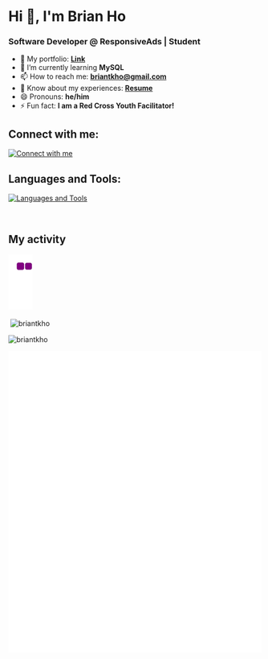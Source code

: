 <h1 align="left">Hi 👋, I'm Brian Ho</h1>
<h3 align="left">Software Developer @ ResponsiveAds | Student</h3>

- 💼 My portfolio: **[Link](https://terminal.brianho.tech/)**
- 🌱 I’m currently learning **MySQL**
- 📫 How to reach me: **briantkho@gmail.com**
- 📄 Know about my experiences: **[Resume](https://drive.google.com/file/d/1DTRz67E8Yzhk-mwqvskMYUhzy88LkSD8/view?usp=sharing)**
- 😄 Pronouns: **he/him**
- ⚡ Fun fact: **I am a Red Cross Youth Facilitator!**

<h2 align="left">Connect with me:</h3>

[![Connect with me](https://skillicons.dev/icons?i=linkedin)](https://www.linkedin.com/in/briantkho/)

<h2 align="left">Languages and Tools:</h2>

[![Languages and Tools](https://skillicons.dev/icons?i=ts,js,react,svelte,angular,express,nodejs,java,mongodb,mysql,prisma,sass,supabase,tailwind,py,ai,ps)]()
<!-- 
<p align="left"> <a href="https://developer.mozilla.org/en-US/docs/Web/JavaScript" target="_blank" rel="noreferrer"> <img src="https://raw.githubusercontent.com/devicons/devicon/master/icons/javascript/javascript-original.svg" alt="javascript" width="40" height="40"/> </a> <a href="https://www.typescriptlang.org/" target="_blank" rel="noreferrer"> <img src="https://raw.githubusercontent.com/devicons/devicon/master/icons/typescript/typescript-original.svg" alt="typescript" width="40" height="40"/> </a> <a href="https://www.w3.org/html/" target="_blank" rel="noreferrer"> <img src="https://raw.githubusercontent.com/devicons/devicon/master/icons/html5/html5-original-wordmark.svg" alt="html5" width="40" height="40"/> </a> <a href="https://www.w3schools.com/css/" target="_blank" rel="noreferrer"> <img src="https://raw.githubusercontent.com/devicons/devicon/master/icons/css3/css3-original-wordmark.svg" alt="css3" width="40" height="40"/> </a> <a href="https://reactjs.org/" target="_blank" rel="noreferrer"> <img src="https://raw.githubusercontent.com/devicons/devicon/master/icons/react/react-original-wordmark.svg" alt="react" width="40" height="40"/> </a> <a href="https://svelte.dev" target="_blank" rel="noreferrer"> <img src="https://upload.wikimedia.org/wikipedia/commons/1/1b/Svelte_Logo.svg" alt="svelte" width="40" height="40"/> </a> <a href="https://sass-lang.com" target="_blank" rel="noreferrer"> <img src="https://raw.githubusercontent.com/devicons/devicon/master/icons/sass/sass-original.svg" alt="sass" width="40" height="40"/> </a> <a href="https://nodejs.org" target="_blank" rel="noreferrer"> <img src="https://raw.githubusercontent.com/devicons/devicon/master/icons/nodejs/nodejs-original-wordmark.svg" alt="nodejs" width="40" height="40"/> </a> <a href="https://expressjs.com" target="_blank" rel="noreferrer"> <img src="https://raw.githubusercontent.com/devicons/devicon/master/icons/express/express-original-wordmark.svg" alt="express" width="40" height="40"/> </a> <a href="https://www.figma.com/" target="_blank" rel="noreferrer"> <img src="https://www.vectorlogo.zone/logos/figma/figma-icon.svg" alt="figma" width="40" height="40"/> </a> <a href="https://www.photoshop.com/en" target="_blank" rel="noreferrer"> <img src="https://raw.githubusercontent.com/devicons/devicon/master/icons/photoshop/photoshop-line.svg" alt="photoshop" width="40" height="40"/> </a> <a href="https://www.adobe.com/in/products/illustrator.html" target="_blank" rel="noreferrer"> <img src="https://www.vectorlogo.zone/logos/adobe_illustrator/adobe_illustrator-icon.svg" alt="illustrator" width="40" height="40"/> </a> <a href="https://www.python.org" target="_blank" rel="noreferrer"> <img src="https://raw.githubusercontent.com/devicons/devicon/master/icons/python/python-original.svg" alt="python" width="40" height="40"/> </a> </p> -->

<br>

<h2> My activity </h2>

![Snake](https://github.com/briantkho/briantkho/blob/output/github-contribution-grid-snake.gif)

<p>&nbsp;<img align="center" src="https://github-readme-stats.vercel.app/api?username=briantkho&show_icons=true&locale=en" alt="briantkho" /></p>

<p><img align="center" src="https://github-readme-streak-stats.herokuapp.com/?user=briantkho&" alt="briantkho" /></p>

![Metrics](https://github.com/briantkho/briantkho/blob/main/github-metrics.svg)
